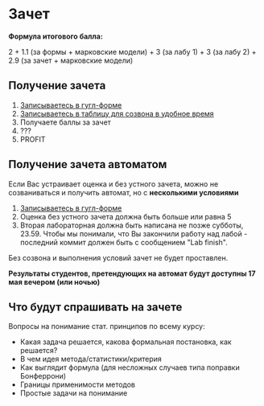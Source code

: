 # Зачет

**Формула итогового балла:**

2 + 1.1 (за формы + марковские модели) + 3 (за лабу 1) + 3 (за лабу 2) + 2.9 (за зачет + марковские модели)

## Получение зачета

1. [Записываетесь в гугл-форме](https://docs.google.com/forms/d/e/1FAIpQLSc_nHIPoJ4nhvt21kCMBsrIO5ml4xKHN3aYgJ_bwHjXWmHRTg/viewform?usp=sf_link)
2. [Записываетесь в таблицу для созвона в удобное время](https://docs.google.com/spreadsheets/d/1pSJcxdv7KSsR8aACjM5eHizhk-P5Qrxvjk1uz8UGAZE/edit?usp=sharing)
3. Получаете баллы за зачет 
4. ???
5. PROFIT

## Получение зачета автоматом

Если Вас устраивает оценка и без устного зачета, можно не созваниваться и получить автомат, но с **несколькими условиями**

1. [Записываетесь в гугл-форме](https://docs.google.com/forms/d/e/1FAIpQLSc_nHIPoJ4nhvt21kCMBsrIO5ml4xKHN3aYgJ_bwHjXWmHRTg/viewform?usp=sf_link)
2. Оценка без устного зачета должна быть больше или равна 5 
3. Вторая лабораторная должна быть написана не позже субботы, 23.59. Чтобы мы понимали, что Вы закончили работу над лабой - последний коммит должен быть с сообщением "Lab finish".

Без созвона и выполнения условий зачет не будет проставлен.

**Результаты студентов, претендующих на автомат будут доступны 17 мая вечером (или ночью)**

## Что будут спрашивать на зачете
Вопросы на понимание стат. принципов по всему курсу:
* Какая задача решается, какова формальная постановка, как решается?
* В чем идея метода/статистики/критерия
* Как выглядит формула (для несложных случаев типа поправки Бонферрони)
* Границы применимости методов
* Простые задачи на понимание


